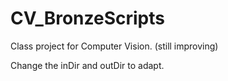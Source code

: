 # CV_BronzeScripts
Class project for Computer Vision. 
(still improving)

Change the inDir and outDir to adapt.
